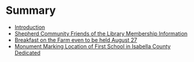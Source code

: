 # Summary

* [Introduction](README.md)
* [Shepherd Community Friends of the Library Membership Information](_posts/2016-08-11-shepherd-community-friends-of-the-library-membership-information.md)
* [Breakfast on the Farm even to be held August 27](_posts/2016-08-11-breakfast-on-the-farm-event-to-be-held-august-27-docx.md)
* [Monument Marking Location of First School in Isabella County Dedicated](_posts/2016-08-20-monument-marking-location-of-first-school-in-isabella-county-dedicated.md)

